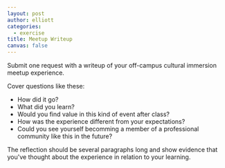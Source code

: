 ```yaml
---
layout: post
author: elliott
categories:
  - exercise
title: Meetup Writeup
canvas: false
---
```


Submit one request with a writeup of your off-campus cultural immersion meetup experience.

Cover questions like these:
* How did it go?
* What did you learn?
* Would you find value in this kind of event after class?
* How was the experience different from your expectations?
* Could you see yourself becomming a member of a professional community like this in the future?

The reflection should be several paragraphs long and show evidence that you've thought about the experience in relation to your learning.